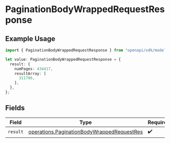 # PaginationBodyWrappedRequestResponse

## Example Usage

```typescript
import { PaginationBodyWrappedRequestResponse } from "openapi/sdk/models/operations";

let value: PaginationBodyWrappedRequestResponse = {
  result: {
    numPages: 434417,
    resultArray: [
      311796,
    ],
  },
};
```

## Fields

| Field                                                                                                           | Type                                                                                                            | Required                                                                                                        | Description                                                                                                     |
| --------------------------------------------------------------------------------------------------------------- | --------------------------------------------------------------------------------------------------------------- | --------------------------------------------------------------------------------------------------------------- | --------------------------------------------------------------------------------------------------------------- |
| `result`                                                                                                        | [operations.PaginationBodyWrappedRequestRes](../../../sdk/models/operations/paginationbodywrappedrequestres.md) | :heavy_check_mark:                                                                                              | N/A                                                                                                             |